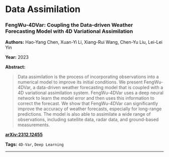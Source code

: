 # Data Assimilation

### FengWu-4DVar: Coupling the Data-driven Weather Forecasting Model with 4D Variational Assimilation

**Authors:** Hao-Yang Chen, Xuan-Yi Li, Xiang-Rui Wang, Chen-Yu Liu, Lei-Lei Yin

**Year:** 2023

**Abstract:**
> Data assimilation is the process of incorporating observations into a numerical model to improve its initial conditions. We present FengWu-4DVar, a data-driven weather forecasting model that is coupled with a 4D variational assimilation system. FengWu-4DVar uses a deep neural network to learn the model error and then uses this information to correct the forecast. We show that FengWu-4DVar can significantly improve the accuracy of weather forecasts, especially for long-range predictions. The model is also able to assimilate a wide range of observations, including satellite data, radar data, and ground-based measurements.

[**arXiv:2312.12455**](https://arxiv.org/abs/2312.12455)

**Tags:** `4D-Var`, `Deep Learning`

---
